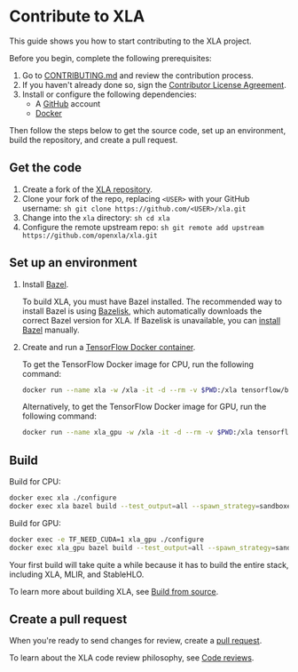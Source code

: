 # Contribute to XLA

This guide shows you how to start contributing to the XLA project.

Before you begin, complete the following prerequisites:

1.  Go to [CONTRIBUTING.md](../CONTRIBUTING.md) and review the contribution
    process.
2.  If you haven't already done so, sign the
    [Contributor License Agreement](https://cla.developers.google.com/about).
3.  Install or configure the following dependencies:
    -   A [GitHub](https://github.com/) account
    -   [Docker](https://www.docker.com/)

Then follow the steps below to get the source code, set up an environment, build
the repository, and create a pull request.

## Get the code

1.  Create a fork of the [XLA repository](https://github.com/openxla/xla).
2.  Clone your fork of the repo, replacing `<USER>` with your GitHub username:
    `sh git clone https://github.com/<USER>/xla.git`
3.  Change into the `xla` directory: `sh cd xla`
4.  Configure the remote upstream repo: `sh git remote add upstream
    https://github.com/openxla/xla.git`

## Set up an environment

1.  Install [Bazel](https://bazel.build/install).

    To build XLA, you must have Bazel installed. The recommended way to install
    Bazel is using [Bazelisk](https://github.com/bazelbuild/bazelisk#readme),
    which automatically downloads the correct Bazel version for XLA. If Bazelisk
    is unavailable, you can [install Bazel](https://bazel.build/install)
    manually.

2.  Create and run a
    [TensorFlow Docker container](https://www.tensorflow.org/install/docker).

    To get the TensorFlow Docker image for CPU, run the following command:

    ```sh
    docker run --name xla -w /xla -it -d --rm -v $PWD:/xla tensorflow/build:latest-python3.9 bash
    ```

    Alternatively, to get the TensorFlow Docker image for GPU, run the following
    command:

    ```sh
    docker run --name xla_gpu -w /xla -it -d --rm -v $PWD:/xla tensorflow/tensorflow:devel-gpu bash
    ```

## Build

Build for CPU:

```sh
docker exec xla ./configure
docker exec xla bazel build --test_output=all --spawn_strategy=sandboxed --nocheck_visibility //xla/...
```

Build for GPU:

```sh
docker exec -e TF_NEED_CUDA=1 xla_gpu ./configure
docker exec xla_gpu bazel build --test_output=all --spawn_strategy=sandboxed --nocheck_visibility //xla/...
```

Your first build will take quite a while because it has to build the entire
stack, including XLA, MLIR, and StableHLO.

To learn more about building XLA, see [Build from source](build_from_source.md).

## Create a pull request

When you're ready to send changes for review, create a
[pull request](https://docs.github.com/en/pull-requests/collaborating-with-pull-requests/proposing-changes-to-your-work-with-pull-requests/about-pull-requests).

To learn about the XLA code review philosophy, see
[Code reviews](code_reviews.md).
